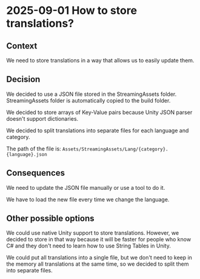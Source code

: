 # 2025-09-01 How to store translations?
## Context
We need to store translations in a way that allows us to easily update them.

## Decision
We decided to use a JSON file stored in the StreamingAssets folder. StreamingAssets folder is automatically copied to the build folder.

We decided to store arrays of Key-Value pairs because Unity JSON parser doesn't support dictionaries.

We decided to split translations into separate files for each language and category.

The path of the file is: `Assets/StreamingAssets/Lang/{category}.{language}.json`

## Consequences
We need to update the JSON file manually or use a tool to do it.

We have to load the new file every time we change the language.

## Other possible options
We could use native Unity support to store translations. However, we decided to store in that way because it will be faster for people who know C# and they don't need to learn how to use String Tables in Unity.

We could put all translations into a single file, but we don't need to keep in the memory all translations at the same time, so we decided to split them into separate files.
